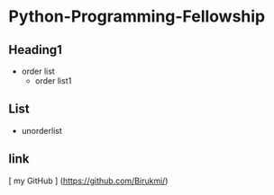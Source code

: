# Python-Programming-Fellowship
## Heading1
- order list
  - order list1
## List
 - unorderlist
## link
[ my GitHub ] (https://github.com/Birukmi/)
